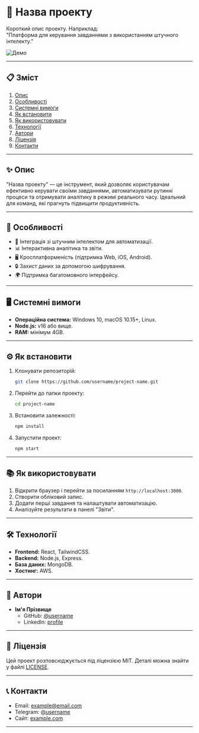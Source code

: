 # 🚀 Назва проекту

Короткий опис проекту. Наприклад:  
"Платформа для керування завданнями з використанням штучного інтелекту."

![Демо](https://via.placeholder.com/800x400.png?text=Скріншот+або+Демо)

---

## 📋 Зміст
1. [Опис](#опис)
2. [Особливості](#особливості)
3. [Системні вимоги](#системні-вимоги)
4. [Як встановити](#як-встановити)
5. [Як використовувати](#як-використовувати)
6. [Технології](#технології)
7. [Автори](#автори)
8. [Ліцензія](#ліцензія)
9. [Контакти](#контакти)

---

## ✨ Опис

"Назва проекту" — це інструмент, який дозволяє користувачам ефективно керувати своїми завданнями, автоматизувати рутинні процеси та отримувати аналітику в режимі реального часу. Ідеальний для команд, які прагнуть підвищити продуктивність.

---

## 🌟 Особливості

- 🧠 Інтеграція зі штучним інтелектом для автоматизації.
- 📊 Інтерактивна аналітика та звіти.
- 🖥️ Кросплатформеність (підтримка Web, iOS, Android).
- 🔒 Захист даних за допомогою шифрування.
- 🌍 Підтримка багатомовного інтерфейсу.

---

## 🖥️ Системні вимоги

- **Операційна система:** Windows 10, macOS 10.15+, Linux.
- **Node.js:** v16 або вище.
- **RAM:** мінімум 4GB.

---

## ⚙️ Як встановити

1. Клонувати репозиторій:
    ```bash
    git clone https://github.com/username/project-name.git
    ```
2. Перейти до папки проекту:
    ```bash
    cd project-name
    ```
3. Встановити залежності:
    ```bash
    npm install
    ```
4. Запустити проект:
    ```bash
    npm start
    ```

---

## 📚 Як використовувати

1. Відкрити браузер і перейти за посиланням `http://localhost:3000`.
2. Створити обліковий запис.
3. Додати перші завдання та налаштувати автоматизацію.
4. Аналізуйте результати в панелі "Звіти".

---

## 🛠️ Технології

- **Frontend:** React, TailwindCSS.
- **Backend:** Node.js, Express.
- **База даних:** MongoDB.
- **Хостинг:** AWS.

---

## 👤 Автори

- **Ім'я Прізвище**  
  - GitHub: [@username](https://github.com/username)  
  - LinkedIn: [profile](https://linkedin.com/in/username)

---

## 📄 Ліцензія

Цей проект розповсюджується під ліцензією MIT. Деталі можна знайти у файлі [LICENSE](LICENSE).

---

## 📞 Контакти

- Email: example@email.com  
- Telegram: [@username](https://t.me/username)  
- Сайт: [example.com](https://example.com)

---